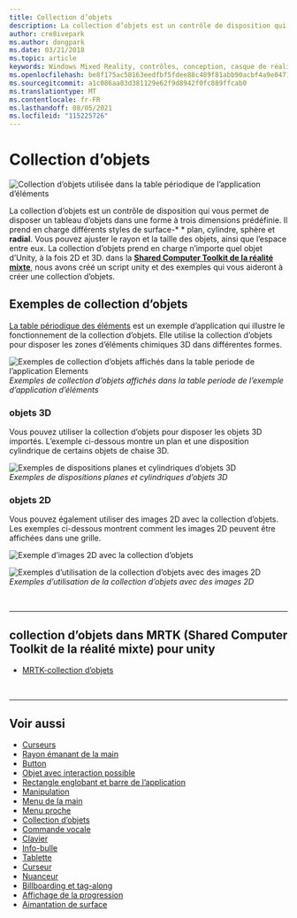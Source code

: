 ```yaml
---
title: Collection d’objets
description: La collection d’objets est un contrôle de disposition qui vous permet de disposer un tableau d’objets dans une forme à trois dimensions prédéfinie.
author: cre8ivepark
ms.author: dongpark
ms.date: 03/21/2018
ms.topic: article
keywords: Windows Mixed Reality, contrôles, conception, casque de réalité mixte, casque Windows mixed realisation, casque de réalité virtuelle, HoloLens, collection d’objets, 2d, 3d, MRTK, réalité mixte Shared Computer Toolkit
ms.openlocfilehash: be8f175ac58163eedfbf5fdee88c489f81abb90acbf4a9e04710be8443f070f0
ms.sourcegitcommit: a1c086aa83d381129e62f9d8942f0fc889ffcab0
ms.translationtype: MT
ms.contentlocale: fr-FR
ms.lasthandoff: 08/05/2021
ms.locfileid: "115225726"
---
```

# <a name="object-collection"></a>Collection d’objets

![Collection d’objets utilisée dans la table périodique de l’application d’éléments](images/UX_Hero_ObjectCollection.jpg)<br>

La collection d’objets est un contrôle de disposition qui vous permet de disposer un tableau d’objets dans une forme à trois dimensions prédéfinie. Il prend en charge différents styles de surface-* * plan, cylindre, sphère et **radial**. Vous pouvez ajuster le rayon et la taille des objets, ainsi que l’espace entre eux. La collection d’objets prend en charge n’importe quel objet d’Unity, à la fois 2D et 3D. dans la **[Shared Computer Toolkit de la réalité mixte](/windows/mixed-reality/mrtk-unity/features/ux-building-blocks/object-collection)**, nous avons créé un script unity et des exemples qui vous aideront à créer une collection d’objets.

## <a name="object-collection-examples"></a>Exemples de collection d’objets

[La table périodique des éléments](../develop/unity/periodic-table-of-the-elements.md) est un exemple d’application qui illustre le fonctionnement de la collection d’objets. Elle utilise la collection d’objets pour disposer les zones d’éléments chimiques 3D dans différentes formes.

![Exemples de collection d’objets affichés dans la table periode de l’application Elements](images/periodictable-collections-1000px.jpg)<br>
*Exemples de collection d’objets affichés dans la table periode de l’exemple d’application d’éléments*

### <a name="3d-objects"></a>objets 3D

Vous pouvez utiliser la collection d’objets pour disposer les objets 3D importés. L’exemple ci-dessous montre un plan et une disposition cylindrique de certains objets de chaise 3D.

![Exemples de dispositions planes et cylindriques d’objets 3D](images/objectcollection-3dobjects-1000px.jpg)<br>
*Exemples de dispositions planes et cylindriques d’objets 3D*

### <a name="2d-objects"></a>objets 2D

Vous pouvez également utiliser des images 2D avec la collection d’objets. Les exemples ci-dessous montrent comment les images 2D peuvent être affichées dans une grille.

![Exemple d’images 2D avec la collection d’objets](images/940px-layout-3dobjects-3.jpg)

![Exemples d’utilisation de la collection d’objets avec des images 2D](images/940px-layout-2dimages.jpg)<br>
*Exemples d’utilisation de la collection d’objets avec des images 2D*

<br>

---

## <a name="object-collection-in-mrtk-mixed-reality-toolkit-for-unity"></a>collection d’objets dans MRTK (Shared Computer Toolkit de la réalité mixte) pour unity

* [MRTK-collection d’objets](/windows/mixed-reality/mrtk-unity/features/ux-building-blocks/object-collection)

<br>

---

## <a name="see-also"></a>Voir aussi

* [Curseurs](cursors.md)
* [Rayon émanant de la main](point-and-commit.md)
* [Button](button.md)
* [Objet avec interaction possible](interactable-object.md)
* [Rectangle englobant et barre de l’application](app-bar-and-bounding-box.md)
* [Manipulation](direct-manipulation.md)
* [Menu de la main](hand-menu.md)
* [Menu proche](near-menu.md)
* [Collection d’objets](object-collection.md)
* [Commande vocale](voice-input.md)
* [Clavier](keyboard.md)
* [Info-bulle](tooltip.md)
* [Tablette](slate.md)
* [Curseur](slider.md)
* [Nuanceur](shader.md)
* [Billboarding et tag-along](billboarding-and-tag-along.md)
* [Affichage de la progression](progress.md)
* [Aimantation de surface](surface-magnetism.md)